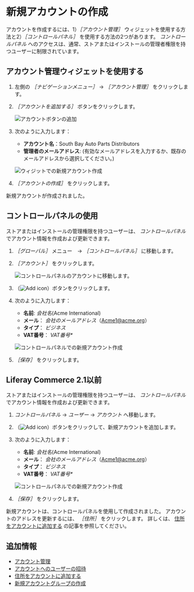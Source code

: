 # 新規アカウントの作成

アカウントを作成するには、1）_［アカウント管理］_ ウィジェットを使用する方法と2）_［コントロールパネル］_ を使用する方法の2つがあります。 _コントロールパネル_ へのアクセスは、通常、ストアまたはインストールの管理者権限を持つユーザーに制限されています。

## アカウント管理ウィジェットを使用する

1. 左側の _［ナビゲーションメニュー］_ → _［アカウント管理］_ をクリックします。
1. _［アカウントを追加する］_ ボタンをクリックします。

    ![アカウントボタンの追加](./creating-a-new-account/images/01.png)

1. 次のように入力します：
    * **アカウント名**：South Bay Auto Parts Distributors
    * **管理者のメールアドレス**: (有効なメールアドレスを入力するか、既存のメールアドレスから選択してください。)

    ![ウィジットでの新規アカウント作成](./creating-a-new-account/images/02.png)

1. _［アカウントの作成］_ をクリックします。

新規アカウントが作成されました。

## コントロールパネルの使用

ストアまたはインストールの管理権限を持つユーザーは、 _コントロールパネル_ でアカウント情報を作成および更新できます。

1. _［グローバル］_ メニュー　→ _［コントロールパネル］_ に移動します。
1. _［アカウント］_ をクリックします。

    ![コントロールパネルのアカウントに移動します。](./creating-a-new-account/images/04.png)

1. （![Add icon](../../images/icon-add.png)）ボタンをクリックします。
1. 次のように入力します：
    * **名前**: _会社名_(Acme International)
    * **メール**： _会社のメールアドレス_（Acme1@acme.org）
    * **タイプ**： _ビジネス_
    * **VAT番号**： _VAT番号*_

    ![コントロールパネルでの新規アカウント作成](./creating-a-new-account/images/03.png)

1. _［保存］_ をクリックします。

## Liferay Commerce 2.1以前

ストアまたはインストールの管理権限を持つユーザーは、 _コントロールパネル_ でアカウント情報を作成および更新できます。

1. _コントロールパネル_ → _ユーザー_ → _アカウント_ へ移動します。
1. （![Add icon](../../images/icon-add.png)）ボタンをクリックして、新規アカウントを追加します。
1. 次のように入力します：
    * **名前**: _会社名_(Acme International)
    * **メール**： _会社のメールアドレス_（Acme1@acme.org）
    * **タイプ**： _ビジネス_
    * **VAT番号**： _VAT番号*_

    ![コントロールパネルでの新規アカウント作成](./creating-a-new-account/images/03.png)

1. _［保存］_ をクリックします。

新規アカウントは、コントロールパネルを使用して作成されました。 アカウントのアドレスを更新するには、 _［住所］_ をクリックします。 詳しくは、 [住所をアカウントに追加する](../adding-addresses-to-an-account/README.md#using-the-control-panel) の記事を参照してください。

## 追加情報

* [アカウント管理](../account-management.md)
* [アカウントへのユーザーの招待](./inviting-users-to-an-account.md)
* [住所をアカウントに追加する](./adding-addresses-to-an-account.md)
* [新規アカウントグループの作成](./creating-a-new-account-group.md)
